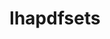 ---
title: "lhapdfsets"
layout: cache
categories: [package, develop]
meta: {"versions": ["6.3.0"], "compilers": ["gcc@=11.4.0"], "oss": ["ubuntu22.04"], "platforms": ["linux"], "targets": ["x86_64_v3"], "stacks": ["hep", "root"], "num_specs": 5, "num_specs_by_stack": {"hep": 5, "root": 5}}
spec_details: [{"hash": "26tabelfslymfmkki55fzc3qc7w5dx47", "compiler": "gcc@=11.4.0", "versions": ["6.3.0"], "os": "ubuntu22.04", "platform": "linux", "target": "x86_64_v3", "variants": ["build_system=bundle", "sets=default"], "stacks": ["hep", "root"], "size": "-", "tarball": "https://binaries.spack.io/develop/build_cache/linux-ubuntu22.04-x86_64_v3/gcc-11.4.0/lhapdfsets-6.3.0/linux-ubuntu22.04-x86_64_v3-gcc-11.4.0-lhapdfsets-6.3.0-26tabelfslymfmkki55fzc3qc7w5dx47.spack"}, {"hash": "3s6hdagf36n7q6dnozmzrgdfl2klck7l", "compiler": "gcc@=11.4.0", "versions": ["6.3.0"], "os": "ubuntu22.04", "platform": "linux", "target": "x86_64_v3", "variants": ["build_system=bundle", "sets=default"], "stacks": ["hep", "root"], "size": "-", "tarball": "https://binaries.spack.io/develop/build_cache/linux-ubuntu22.04-x86_64_v3/gcc-11.4.0/lhapdfsets-6.3.0/linux-ubuntu22.04-x86_64_v3-gcc-11.4.0-lhapdfsets-6.3.0-3s6hdagf36n7q6dnozmzrgdfl2klck7l.spack"}, {"hash": "kbfcjw75pn4s2fdg72fnms3kixdknes5", "compiler": "gcc@=11.4.0", "versions": ["6.3.0"], "os": "ubuntu22.04", "platform": "linux", "target": "x86_64_v3", "variants": ["build_system=bundle", "sets=default"], "stacks": ["hep", "root"], "size": "-", "tarball": "https://binaries.spack.io/develop/build_cache/linux-ubuntu22.04-x86_64_v3/gcc-11.4.0/lhapdfsets-6.3.0/linux-ubuntu22.04-x86_64_v3-gcc-11.4.0-lhapdfsets-6.3.0-kbfcjw75pn4s2fdg72fnms3kixdknes5.spack"}, {"hash": "uv2dhoanw3dvt4qfkgjzkelgewm64cep", "compiler": "gcc@=11.4.0", "versions": ["6.3.0"], "os": "ubuntu22.04", "platform": "linux", "target": "x86_64_v3", "variants": ["build_system=bundle", "sets=default"], "stacks": ["hep", "root"], "size": "-", "tarball": "https://binaries.spack.io/develop/build_cache/linux-ubuntu22.04-x86_64_v3/gcc-11.4.0/lhapdfsets-6.3.0/linux-ubuntu22.04-x86_64_v3-gcc-11.4.0-lhapdfsets-6.3.0-uv2dhoanw3dvt4qfkgjzkelgewm64cep.spack"}, {"hash": "yfmw4n6ohvdnv5soslu427yy2f2crp62", "compiler": "gcc@=11.4.0", "versions": ["6.3.0"], "os": "ubuntu22.04", "platform": "linux", "target": "x86_64_v3", "variants": ["build_system=bundle", "sets=default"], "stacks": ["hep", "root"], "size": "-", "tarball": "https://binaries.spack.io/develop/build_cache/linux-ubuntu22.04-x86_64_v3/gcc-11.4.0/lhapdfsets-6.3.0/linux-ubuntu22.04-x86_64_v3-gcc-11.4.0-lhapdfsets-6.3.0-yfmw4n6ohvdnv5soslu427yy2f2crp62.spack"}]
---